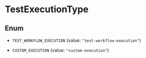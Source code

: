 

# TestExecutionType

## Enum


* `TEST_WORKFLOW_EXECUTION` (value: `"test-workflow-execution"`)

* `CUSTOM_EXECUTION` (value: `"custom-execution"`)




